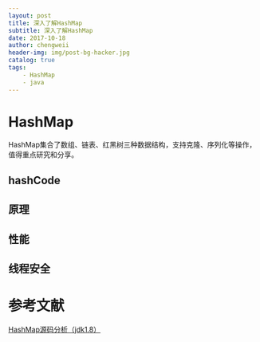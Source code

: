 ```yaml
---
layout: post
title: 深入了解HashMap
subtitle: 深入了解HashMap
date: 2017-10-18
author: chengweii
header-img: img/post-bg-hacker.jpg
catalog: true
tags:
    - HashMap
    - java
---
```


# HashMap
HashMap集合了数组、链表、红黑树三种数据结构，支持克隆、序列化等操作，值得重点研究和分享。

## hashCode

## 原理

## 性能

## 线程安全

# 参考文献  
[HashMap源码分析（jdk1.8）](http://blog.csdn.net/u010887744/article/details/50346257)  